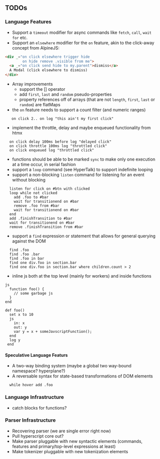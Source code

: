 ## TODOs

### Language Features
* Support a `timeout` modifier for async commands like `fetch`, `call`, `wait for` etc.
* Support an `elsewhere` modifier for the `on` feature, akin to the click-away concept from AlpineJS:
```html
<div _="on click elsewhere trigger hide
        on hide remove .visible from me">
  <a _="on click send hide to my.parent">dismiss</a>
  A Modal (click elsewhere to dismiss)
</div>
```
* Array improvements
    * support the [] operator
    * add `first`, `last` and `random` pseudo-properties
    * property references off of arrays (that are not `length`, `first`, `last` or `random`) are flatMaps
* the `on` feature needs to support a count filter (and numeric ranges)
```on click 1 log "first click"
   on click 2.. on log "this ain't my first click"
```
* implement the throttle, delay and maybe enqueued functionality from htmx
```
  on click delay 100ms before log "delayed click"
  on click throttle 100ms log "throttled click"
  on click enqueued log "throttled click"
```
* functions should be able to be marked `sync` to make only one execution at a time occur, in serial fashion
* support a `loop` command (see HyperTalk) to support indefinite looping
* support a non-blocking `listen` command for listening for an event without blocking
```
  listen for click on #btn with clicked
  loop while not clicked
    add .foo to #bar
    wait for transitionend on #bar
    remove .foo from #bar
    wait for transitionend on #bar
  end
  add .finishTransition to #bar
  wait for transitionend on #bar
  remove .finishTransition from #bar
```
* support a `find` expression or statement that allows for general querying against the DOM
```
  find .foo
  find .foo .bar
  find .foo in bar
  find one div.foo in section.bar
  find one div.foo in section.bar where children.count > 2
```
* inline js both at the top level (mainly for workers) and inside functions
```
js
  function foo() {
    // some garbage js
  }
end

def foo()
  set x to 10
  js
    in: x
    out: y
    var y = x + someJavscriptFunction();
  end
  log y
 end
```

#### Speculative Language Featurs
* A two-way binding system (maybe a global two way-bound namespace? hyperplane?)
* A reversable syntax for state-based transformations of DOM elements
```
  while hover add .foo
```

### Language Infrastructure
* catch blocks for functions?

### Parser Infrastructure
* Recovering parser (we are single error right now)
* Pull hyperscript core out?
* Make parser pluggable with new syntactic elements (commands, features and primary/top-level expressions at least)
* Make tokenizer pluggable with new tokenization elements